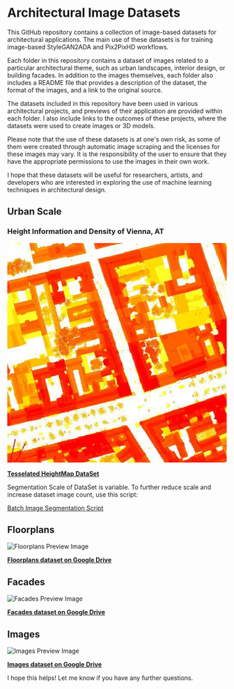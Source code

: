 # Architectural Image Datasets

This GitHub repository contains a collection of image-based datasets for architectural applications. The main use of these datasets is for training image-based StyleGAN2ADA and Pix2PixHD workflows. 

Each folder in this repository contains a dataset of images related to a particular architectural theme, such as urban landscapes, interior design, or building facades. In addition to the images themselves, each folder also includes a README file that provides a description of the dataset, the format of the images, and a link to the original source. 

The datasets included in this repository have been used in various architectural projects, and previews of their application are provided within each folder. I also include links to the outcomes of these projects, where the datasets were used to create images or 3D models.

Please note that the use of these datasets is at one's own risk, as some of them were created through automatic image scraping and the licenses for these images may vary. It is the responsibility of the user to ensure that they have the appropriate permissions to use the images in their own work.

I hope that these datasets will be useful for researchers, artists, and developers who are interested in exploring the use of machine learning techniques in architectural design. 


## Urban Scale

### Height Information and Density of Vienna, AT
![Urban Scale Preview Image](content/urban_heightmap/21_3.jpg)

**[Tesselated HeightMap DataSet](https://drive.google.com/file/d/1yluRfJOm0j5zO3CsAXJ4i0svnm7Y5-RR/view?usp=share_link)**

Segmentation Scale of DataSet is variable. To further reduce scale and increase dataset image count, use this script:

[Batch Image Segmentation Script](path/to/your/script.py)

## Floorplans

![Floorplans Preview Image](/path/to/floorplans_preview_image.png)

**[Floorplans dataset on Google Drive](https://drive.google.com/drive/folders/your-floorplans-dataset-link)**

## Facades

![Facades Preview Image](/path/to/facades_preview_image.png)

**[Facades dataset on Google Drive](https://drive.google.com/drive/folders/your-facades-dataset-link)**

## Images

![Images Preview Image](/path/to/images_preview_image.png)

**[Images dataset on Google Drive](https://drive.google.com/drive/folders/your-images-dataset-link)**

I hope this helps! Let me know if you have any further questions.
